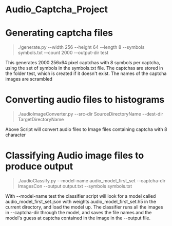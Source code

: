 # Audio_Captcha_Project

# Generating captcha files
> ./generate.py --width 256 --height 64 --length 8 --symbols symbols.txt --count 2000 --output-dir test

This generates 2000 256x64 pixel captchas with 8 symbols per captcha, using the set of symbols in the symbols.txt file. The captchas are stored in the folder
test, which is created if it doesn't exist. The names of the captcha images are scrambled

# Converting audio files to histograms
> ./audioImageConverter.py --src-dir SourceDirectoryName  --dest-dir TargetDirectoryName

Above Script will convert audio files to Image files containing captcha with 8 character

# Classifying Audio image files to produce output
> ./audioClassify.py  --model-name audio_model_first_set --captcha-dir ImagesCon --output output.txt --symbols symbols.txt

With --model-name test the classifier script will look for a model called audio_model_first_set.json with weights audio_model_first_set.h5 in the current directory, and load the model
up. The classifier runs all the images in --captcha-dir through the model, and saves the file names and the model's guess at captcha contained in the image in
the --output file.
